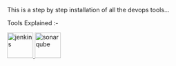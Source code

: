 This is a step by step installation of all the devops tools...

Tools Explained :-

<a href="https://www.jenkins.io" target="_blank" rel="noreferrer"> <img src="https://www.vectorlogo.zone/logos/jenkins/jenkins-icon.svg" alt="jenkins" width="60" height="60"/> </a> <img src= "https://github.com/abhinallana/DevOps-Tools-Installation/assets/60889353/45a4ce57-a19a-40d2-9eeb-151fc4c812a2" alt="sonarqube" width="60" height="60"/>
